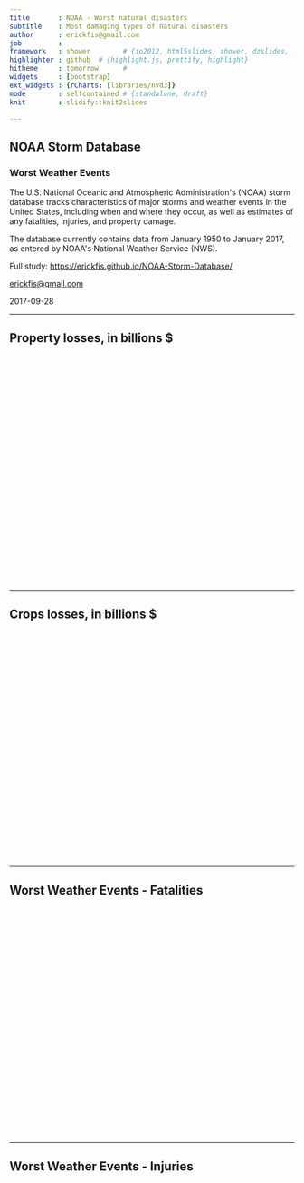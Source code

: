 ```yaml
---
title       : NOAA - Worst natural disasters
subtitle    : Most damaging types of natural disasters
author      : erickfis@gmail.com
job         : 
framework   : shower        # {io2012, html5slides, shower, dzslides, ...}
highlighter : github  # {highlight.js, prettify, highlight}
hitheme     : tomorrow      # 
widgets     : [bootstrap] 
ext_widgets : {rCharts: [libraries/nvd3]}
mode        : selfcontained # {standalone, draft}
knit        : slidify::knit2slides

---
```





## NOAA Storm Database

### Worst Weather Events

The U.S. National Oceanic and Atmospheric Administration's (NOAA) storm database tracks characteristics of major storms and weather events in the United States, including when and where they occur, as well as estimates of any fatalities, injuries, and property damage.

The database currently contains data from January 1950 to January 2017, as entered by NOAA's National Weather Service (NWS).

Full study: https://erickfis.github.io/NOAA-Storm-Database/

erickfis@gmail.com

2017-09-28



---







## Property losses, in billions $

<link rel='stylesheet' href=/data/data-erick/R/x86_64-pc-linux-gnu-library/3.3/rCharts/libraries/nvd3/css/nv.d3.css>
<link rel='stylesheet' href=/data/data-erick/R/x86_64-pc-linux-gnu-library/3.3/rCharts/libraries/nvd3/css/rNVD3.css>
<script type='text/javascript' src=/data/data-erick/R/x86_64-pc-linux-gnu-library/3.3/rCharts/libraries/nvd3/js/jquery-1.8.2.min.js></script>
<script type='text/javascript' src=/data/data-erick/R/x86_64-pc-linux-gnu-library/3.3/rCharts/libraries/nvd3/js/d3.v3.min.js></script>
<script type='text/javascript' src=/data/data-erick/R/x86_64-pc-linux-gnu-library/3.3/rCharts/libraries/nvd3/js/nv.d3.min-new.js></script>
<script type='text/javascript' src=/data/data-erick/R/x86_64-pc-linux-gnu-library/3.3/rCharts/libraries/nvd3/js/fisheye.js></script> 
 <style>
  .rChart {
    display: block;
    margin-left: auto; 
    margin-right: auto;
    width: 800px;
    height: 400px;
  }  
  </style>
<div id = 'chart58a54b2dd89c' class = 'rChart nvd3'></div>
<script type='text/javascript'>
 $(document).ready(function(){
      drawchart58a54b2dd89c()
    });
    function drawchart58a54b2dd89c(){  
      var opts = {
 "dom": "chart58a54b2dd89c",
"width":    800,
"height":    400,
"x": "event",
"y": "total.raw",
"type": "discreteBarChart",
"id": "chart58a54b2dd89c" 
},
        data = [
 {
 "event": "hurricane",
"total.raw":    87.00517031,
"media.raw": 11433157543.75,
"rank": 1,
"colors": "#E41A1C" 
},
{
 "event": "flood",
"total.raw":    83.73651668,
"media.raw": 11433157543.75,
"rank": 2,
"colors": "#377EB8" 
},
{
 "event": "tornado",
"total.raw": 63.74192619175,
"media.raw": 11433157543.75,
"rank": 3,
"colors": "#4DAF4A" 
},
{
 "event": "tide",
"total.raw":     54.1551026,
"media.raw": 11433157543.75,
"rank": 4,
"colors": "#984EA3" 
},
{
 "event": "wind",
"total.raw": 25.47653061825,
"media.raw": 11433157543.75,
"rank": 5,
"colors": "#FF7F00" 
},
{
 "event": "hail",
"total.raw":  25.4024745937,
"media.raw": 11433157543.75,
"rank": 6,
"colors": "#FFFF33" 
},
{
 "event": "storm",
"total.raw":    16.75469036,
"media.raw": 11433157543.75,
"rank": 7,
"colors": "#A65628" 
} 
]
  
      if(!(opts.type==="pieChart" || opts.type==="sparklinePlus" || opts.type==="bulletChart")) {
        var data = d3.nest()
          .key(function(d){
            //return opts.group === undefined ? 'main' : d[opts.group]
            //instead of main would think a better default is opts.x
            return opts.group === undefined ? opts.y : d[opts.group];
          })
          .entries(data);
      }
      
      if (opts.disabled != undefined){
        data.map(function(d, i){
          d.disabled = opts.disabled[i]
        })
      }
      
      nv.addGraph(function() {
        var chart = nv.models[opts.type]()
          .width(opts.width)
          .height(opts.height)
          
        if (opts.type != "bulletChart"){
          chart
            .x(function(d) { return d[opts.x] })
            .y(function(d) { return d[opts.y] })
        }
          
         
        chart
  .color([ "#E41A1C", "#377EB8", "#4DAF4A", "#984EA3", "#FF7F00", "#FFFF33", "#A65628" ])
          
        

        
        
        
      
       d3.select("#" + opts.id)
        .append('svg')
        .datum(data)
        .transition().duration(500)
        .call(chart);

       nv.utils.windowResize(chart.update);
       return chart;
      });
    };
</script>


---

## Crops losses, in billions $

<link rel='stylesheet' href=/data/data-erick/R/x86_64-pc-linux-gnu-library/3.3/rCharts/libraries/nvd3/css/nv.d3.css>
<link rel='stylesheet' href=/data/data-erick/R/x86_64-pc-linux-gnu-library/3.3/rCharts/libraries/nvd3/css/rNVD3.css>
<script type='text/javascript' src=/data/data-erick/R/x86_64-pc-linux-gnu-library/3.3/rCharts/libraries/nvd3/js/jquery-1.8.2.min.js></script>
<script type='text/javascript' src=/data/data-erick/R/x86_64-pc-linux-gnu-library/3.3/rCharts/libraries/nvd3/js/d3.v3.min.js></script>
<script type='text/javascript' src=/data/data-erick/R/x86_64-pc-linux-gnu-library/3.3/rCharts/libraries/nvd3/js/nv.d3.min-new.js></script>
<script type='text/javascript' src=/data/data-erick/R/x86_64-pc-linux-gnu-library/3.3/rCharts/libraries/nvd3/js/fisheye.js></script> 
 <style>
  .rChart {
    display: block;
    margin-left: auto; 
    margin-right: auto;
    width: 800px;
    height: 400px;
  }  
  </style>
<div id = 'chart58a5f952642' class = 'rChart nvd3'></div>
<script type='text/javascript'>
 $(document).ready(function(){
      drawchart58a5f952642()
    });
    function drawchart58a5f952642(){  
      var opts = {
 "dom": "chart58a5f952642",
"width":    800,
"height":    400,
"x": "event",
"y": "total.raw",
"type": "discreteBarChart",
"id": "chart58a5f952642" 
},
        data = [
 {
 "event": "drought",
"total.raw":    27.45486262,
"media.raw":  2857717344.65,
"rank": 1,
"colors": "#E41A1C" 
},
{
 "event": "flood",
"total.raw":     7.75026627,
"media.raw":  2857717344.65,
"rank": 2,
"colors": "#377EB8" 
},
{
 "event": "hurricane",
"total.raw":      5.3418748,
"media.raw":  2857717344.65,
"rank": 3,
"colors": "#4DAF4A" 
},
{
 "event": "cold",
"total.raw":      5.1239932,
"media.raw":  2857717344.65,
"rank": 4,
"colors": "#984EA3" 
},
{
 "event": "wind",
"total.raw":     4.42968525,
"media.raw":  2857717344.65,
"rank": 5,
"colors": "#FF7F00" 
},
{
 "event": "hail",
"total.raw":    3.657850413,
"media.raw":  2857717344.65,
"rank": 6,
"colors": "#FFFF33" 
} 
]
  
      if(!(opts.type==="pieChart" || opts.type==="sparklinePlus" || opts.type==="bulletChart")) {
        var data = d3.nest()
          .key(function(d){
            //return opts.group === undefined ? 'main' : d[opts.group]
            //instead of main would think a better default is opts.x
            return opts.group === undefined ? opts.y : d[opts.group];
          })
          .entries(data);
      }
      
      if (opts.disabled != undefined){
        data.map(function(d, i){
          d.disabled = opts.disabled[i]
        })
      }
      
      nv.addGraph(function() {
        var chart = nv.models[opts.type]()
          .width(opts.width)
          .height(opts.height)
          
        if (opts.type != "bulletChart"){
          chart
            .x(function(d) { return d[opts.x] })
            .y(function(d) { return d[opts.y] })
        }
          
         
        chart
  .color([ "#E41A1C", "#377EB8", "#4DAF4A", "#984EA3", "#FF7F00", "#FFFF33" ])
          
        

        
        
        
      
       d3.select("#" + opts.id)
        .append('svg')
        .datum(data)
        .transition().duration(500)
        .call(chart);

       nv.utils.windowResize(chart.update);
       return chart;
      });
    };
</script>


---

## Worst Weather Events - Fatalities




<link rel='stylesheet' href=/data/data-erick/R/x86_64-pc-linux-gnu-library/3.3/rCharts/libraries/nvd3/css/nv.d3.css>
<link rel='stylesheet' href=/data/data-erick/R/x86_64-pc-linux-gnu-library/3.3/rCharts/libraries/nvd3/css/rNVD3.css>
<script type='text/javascript' src=/data/data-erick/R/x86_64-pc-linux-gnu-library/3.3/rCharts/libraries/nvd3/js/jquery-1.8.2.min.js></script>
<script type='text/javascript' src=/data/data-erick/R/x86_64-pc-linux-gnu-library/3.3/rCharts/libraries/nvd3/js/d3.v3.min.js></script>
<script type='text/javascript' src=/data/data-erick/R/x86_64-pc-linux-gnu-library/3.3/rCharts/libraries/nvd3/js/nv.d3.min-new.js></script>
<script type='text/javascript' src=/data/data-erick/R/x86_64-pc-linux-gnu-library/3.3/rCharts/libraries/nvd3/js/fisheye.js></script> 
 <style>
  .rChart {
    display: block;
    margin-left: auto; 
    margin-right: auto;
    width: 800px;
    height: 400px;
  }  
  </style>
<div id = 'chart58a5649e7dbd' class = 'rChart nvd3'></div>
<script type='text/javascript'>
 $(document).ready(function(){
      drawchart58a5649e7dbd()
    });
    function drawchart58a5649e7dbd(){  
      var opts = {
 "dom": "chart58a5649e7dbd",
"width":    800,
"height":    400,
"x": "event",
"y": "total",
"type": "discreteBarChart",
"id": "chart58a5649e7dbd" 
},
        data = [
 {
 "event": "tornado",
"total":           5887,
"mean": 680.9285714286,
"median":          187.5,
"rank": 1,
"colors": "#E41A1C" 
},
{
 "event": "heat",
"total":           2855,
"mean": 680.9285714286,
"median":          187.5,
"rank": 2,
"colors": "#377EB8" 
},
{
 "event": "wind",
"total":           2325,
"mean": 680.9285714286,
"median":          187.5,
"rank": 3,
"colors": "#4DAF4A" 
},
{
 "event": "flood",
"total":           1959,
"mean": 680.9285714286,
"median":          187.5,
"rank": 4,
"colors": "#984EA3" 
},
{
 "event": "winter",
"total":           1211,
"mean": 680.9285714286,
"median":          187.5,
"rank": 5,
"colors": "#FF7F00" 
},
{
 "event": "hurricane",
"total":           1128,
"mean": 680.9285714286,
"median":          187.5,
"rank": 6,
"colors": "#FFFF33" 
},
{
 "event": "lightning",
"total":            834,
"mean": 680.9285714286,
"median":          187.5,
"rank": 7,
"colors": "#A65628" 
},
{
 "event": "rip current",
"total":            806,
"mean": 680.9285714286,
"median":          187.5,
"rank": 8,
"colors": "#F781BF" 
} 
]
  
      if(!(opts.type==="pieChart" || opts.type==="sparklinePlus" || opts.type==="bulletChart")) {
        var data = d3.nest()
          .key(function(d){
            //return opts.group === undefined ? 'main' : d[opts.group]
            //instead of main would think a better default is opts.x
            return opts.group === undefined ? opts.y : d[opts.group];
          })
          .entries(data);
      }
      
      if (opts.disabled != undefined){
        data.map(function(d, i){
          d.disabled = opts.disabled[i]
        })
      }
      
      nv.addGraph(function() {
        var chart = nv.models[opts.type]()
          .width(opts.width)
          .height(opts.height)
          
        if (opts.type != "bulletChart"){
          chart
            .x(function(d) { return d[opts.x] })
            .y(function(d) { return d[opts.y] })
        }
          
         
        chart
  .color([ "#E41A1C", "#377EB8", "#4DAF4A", "#984EA3", "#FF7F00", "#FFFF33", "#A65628", "#F781BF" ])
          
        

        
        
        
      
       d3.select("#" + opts.id)
        .append('svg')
        .datum(data)
        .transition().duration(500)
        .call(chart);

       nv.utils.windowResize(chart.update);
       return chart;
      });
    };
</script>

---

## Worst Weather Events - Injuries

<link rel='stylesheet' href=/data/data-erick/R/x86_64-pc-linux-gnu-library/3.3/rCharts/libraries/nvd3/css/nv.d3.css>
<link rel='stylesheet' href=/data/data-erick/R/x86_64-pc-linux-gnu-library/3.3/rCharts/libraries/nvd3/css/rNVD3.css>
<script type='text/javascript' src=/data/data-erick/R/x86_64-pc-linux-gnu-library/3.3/rCharts/libraries/nvd3/js/jquery-1.8.2.min.js></script>
<script type='text/javascript' src=/data/data-erick/R/x86_64-pc-linux-gnu-library/3.3/rCharts/libraries/nvd3/js/d3.v3.min.js></script>
<script type='text/javascript' src=/data/data-erick/R/x86_64-pc-linux-gnu-library/3.3/rCharts/libraries/nvd3/js/nv.d3.min-new.js></script>
<script type='text/javascript' src=/data/data-erick/R/x86_64-pc-linux-gnu-library/3.3/rCharts/libraries/nvd3/js/fisheye.js></script> 
 <style>
  .rChart {
    display: block;
    margin-left: auto; 
    margin-right: auto;
    width: 800px;
    height: 400px;
  }  
  </style>
<div id = 'chart58a55b2a2d4e' class = 'rChart nvd3'></div>
<script type='text/javascript'>
 $(document).ready(function(){
      drawchart58a55b2a2d4e()
    });
    function drawchart58a55b2a2d4e(){  
      var opts = {
 "dom": "chart58a55b2a2d4e",
"width":    800,
"height":    400,
"x": "event",
"y": "total",
"type": "discreteBarChart",
"id": "chart58a55b2a2d4e" 
},
        data = [
 {
 "event": "tornado",
"total":          94815,
"mean": 5212.516129032,
"median":            317,
"rank": 1,
"colors": "#E41A1C" 
},
{
 "event": "heat",
"total":          15436,
"mean": 5212.516129032,
"median":            317,
"rank": 2,
"colors": "#377EB8" 
},
{
 "event": "wind",
"total":          13518,
"mean": 5212.516129032,
"median":            317,
"rank": 3,
"colors": "#4DAF4A" 
},
{
 "event": "flood",
"total":           8809,
"mean": 5212.516129032,
"median":            317,
"rank": 4,
"colors": "#984EA3" 
},
{
 "event": "winter",
"total":           8251,
"mean": 5212.516129032,
"median":            317,
"rank": 5,
"colors": "#FF7F00" 
} 
]
  
      if(!(opts.type==="pieChart" || opts.type==="sparklinePlus" || opts.type==="bulletChart")) {
        var data = d3.nest()
          .key(function(d){
            //return opts.group === undefined ? 'main' : d[opts.group]
            //instead of main would think a better default is opts.x
            return opts.group === undefined ? opts.y : d[opts.group];
          })
          .entries(data);
      }
      
      if (opts.disabled != undefined){
        data.map(function(d, i){
          d.disabled = opts.disabled[i]
        })
      }
      
      nv.addGraph(function() {
        var chart = nv.models[opts.type]()
          .width(opts.width)
          .height(opts.height)
          
        if (opts.type != "bulletChart"){
          chart
            .x(function(d) { return d[opts.x] })
            .y(function(d) { return d[opts.y] })
        }
          
         
        chart
  .color([ "#E41A1C", "#377EB8", "#4DAF4A", "#984EA3", "#FF7F00" ])
          
        

        
        
        
      
       d3.select("#" + opts.id)
        .append('svg')
        .datum(data)
        .transition().duration(500)
        .call(chart);

       nv.utils.windowResize(chart.update);
       return chart;
      });
    };
</script>


